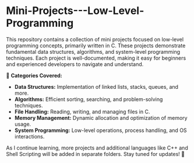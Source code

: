 # Mini-Projects---Low-Level-Programming

This repository contains a collection of mini projects focused on low-level programming concepts, primarily written in C. These projects demonstrate fundamental data structures, algorithms, and system-level programming techniques. Each project is well-documented, making it easy for beginners and experienced developers to navigate and understand.  

🔹 **Categories Covered:**  
- **Data Structures:** Implementation of linked lists, stacks, queues, and more.  
- **Algorithms:** Efficient sorting, searching, and problem-solving techniques.  
- **File Handling:** Reading, writing, and managing files in C.  
- **Memory Management:** Dynamic allocation and optimization of memory usage.  
- **System Programming:** Low-level operations, process handling, and OS interactions.

As I continue learning, more projects and additional languages like C++ and Shell Scripting will be added in separate folders. Stay tuned for updates! 🚀
